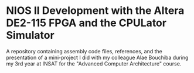 # NIOS II Development with the Altera DE2-115 FPGA and the CPULator Simulator
A repository containing assembly code files, references, and the presentation of a mini-project I did with my colleague Alae Bouchiba during my 3rd year at INSAT for the "Advanced Computer Architecture" course.
